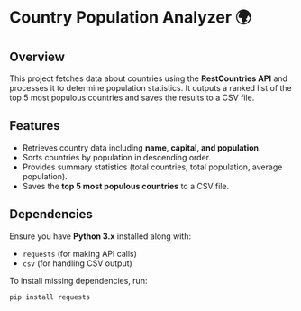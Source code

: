 # Country Population Analyzer 🌍

## Overview
This project fetches data about countries using the **RestCountries API** and processes it to determine population statistics. It outputs a ranked list of the top 5 most populous countries and saves the results to a CSV file.

## Features
- Retrieves country data including **name, capital, and population**.
- Sorts countries by population in descending order.
- Provides summary statistics (total countries, total population, average population).
- Saves the **top 5 most populous countries** to a CSV file.

## Dependencies
Ensure you have **Python 3.x** installed along with:
- `requests` (for making API calls)
- `csv` (for handling CSV output)

To install missing dependencies, run:
```bash
pip install requests
